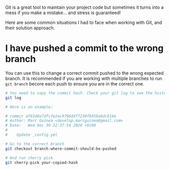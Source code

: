 Git is a great tool to maintain your project code but sometimes it turns into a mess if you make a mistake... and stress is guaranteed!

Here are some common situations I had to face when working with Git, and their solution approach.

# I have pushed a commit to the wrong branch

You can use this to change a correct commit pushed to the wrong expected branch. It is recommended if you are working
with multiple branches to run `git branch` becore each push to ensure you are in the correct one.

```bash
# You need to copy the commit hash. Check your git log to see the historic:
git log

# Here is an example:

# commit af63d8e7dfcfe2ac9796d4f7230f8459a6dc616e
# Author: Marc Guinea <develop.marcguinea@gmail.com>
# Date:   Wed Dec 30 22:37:54 2020 +0100
# 
#    Update _config.yml

# Go to the correct branch
git checkout branch-where-commit-should-be-pushed

# And run cherry pick
git cherry-pick your-copied-hash
```